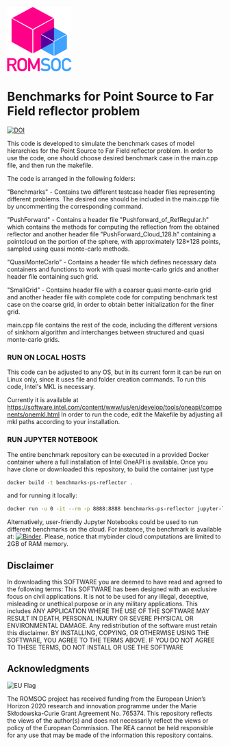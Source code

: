 <img src="images/romsoclogo-logo.png" alt="ROMSOC logo"  width="150"/>

# Benchmarks for Point Source to Far Field reflector problem
[![DOI](https://zenodo.org/badge/DOI/10.5281/zenodo.5171811.svg)](https://doi.org/10.5281/zenodo.5171811)

This code is developed to simulate the benchmark cases of model hierarchies for the Point Source to Far Field reflector problem. In order to use the code, one should choose desired benchmark case in the main.cpp file, and then run the makefile.

The code is arranged in the following folders:

"Benchmarks" - Contains two different testcase header files representing different problems. The desired one should be included in the main.cpp file by uncommenting the corresponding command.

"PushForward" - Contains a header file "Pushforward_of_RefRegular.h" which contains the methods for computing the reflection from the obtained reflector and another header file "PushForward_Cloud_128.h" containing a pointcloud on the portion of the sphere, with approximately 128*128 points, sampled using quasi monte-carlo methods.


"QuasiMonteCarlo" - Contains a header file  which defines necessary data containers and functions to work with quasi monte-carlo grids and another header file containing such grid.

"SmallGrid" - Contains header file with a coarser quasi monte-carlo grid and another header file with complete code for computing benchmark test case on the coarse grid, in order to obtain better initialization for the finer grid.

main.cpp file contains the rest of the code, including the different versions of sinkhorn algorithm and interchanges between structured and quasi monte-carlo grids.



### RUN ON LOCAL HOSTS
This code can be adjusted to any OS, but in its current form it can be run on Linux only, since it uses file and folder creation commands. 
To run this code, Intel's MKL is necessary. 

Currently it is available at https://software.intel.com/content/www/us/en/develop/tools/oneapi/components/onemkl.html
In order to run the code, edit the Makefile by adjusting all mkl paths according to your installation.

### RUN JUPYTER NOTEBOOK
The entire benchmark repository can be executed in a provided Docker container where a full installation of Intel OneAPI is available. Once you have clone or downloaded this repository, to build the container just type
```bash
docker build -t benchmarks-ps-reflector . 
```
and for running it locally:
```bash
docker run -u 0 -it --rm -p 8888:8888 benchmarks-ps-reflector jupyter-lab --ip=0.0.0.0 --port=8888 --allow-root
```

Alternatively, user-friendly Jupyter Notebooks could be used to run different benchmarks on the cloud. For instance, the benchmark is available at:
[![Binder](https://mybinder.org/badge_logo.svg)](https://mybinder.org/v2/gh/ROMSOC/benchmarks-ps-reflector/HEAD?labpath=Benchmark.ipynb). Please, notice that mybinder cloud computations are limited to 2GB of RAM memory.

## Disclaimer
In downloading this SOFTWARE you are deemed to have read and agreed to the following terms:
This SOFTWARE has been designed with an exclusive focus on civil applications. It is not to be used
for any illegal, deceptive, misleading or unethical purpose or in any military applications. This includes ANY APPLICATION WHERE THE USE OF THE SOFTWARE MAY RESULT IN DEATH,
PERSONAL INJURY OR SEVERE PHYSICAL OR ENVIRONMENTAL DAMAGE. Any redistribution of the software must retain this disclaimer. BY INSTALLING, COPYING, OR OTHERWISE
USING THE SOFTWARE, YOU AGREE TO THE TERMS ABOVE. IF YOU DO NOT AGREE TO
THESE TERMS, DO NOT INSTALL OR USE THE SOFTWARE

## Acknowledgments
<img src="images/EU_Flag.png" alt="EU Flag"  width="150" height="100" />

The ROMSOC project has received funding from the European Union’s Horizon 2020 research and innovation programme under the Marie Skłodowska-Curie Grant Agreement No. 765374.
This repository reflects the views of the author(s) and does not necessarily reflect the views or policy of the European Commission. The REA cannot be held responsible for any use that may be made of the information this repository contains.
